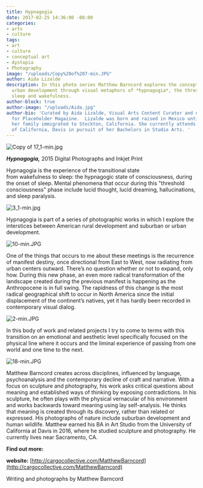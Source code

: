 ```yaml
---
title: Hypnagogia
date: 2017-02-25 14:36:00 -08:00
categories:
- arts
- culture
tags:
- art
- culture
- conceptual art
- dystopia
- Photography
image: "/uploads/Copy%20of%207-min.JPG"
author: Aida Lizalde
description: In this photo series Matthew Barncord explores the concept of rural and
  urban development through visual metaphors of *hypnagogia*, the threshold between
  sleep and wakefulness.
author-block: true
author-image: "/uploads/Aida.jpg"
author-bio: 'Curated by Aida Lizalde, Visual Arts Content Curator and occasional contributor
  for Placeholder Magazine.  Lizalde was born and raised in Mexico until age 15, when
  her family immigrated to Stockton, California. She currently attends the University
  of California, Davis in pursuit of her Bachelors in Studio Arts. '
---
```


![Copy of 17_1-min.jpg](/uploads/Copy%20of%2017_1-min.jpg)

***Hypnagogia,*** 2015
Digital Photographs and Inkjet Print

Hypnagogia is the experience of the transitional state from wakefulness to sleep: the hypnagogic state of consciousness, during the onset of sleep. Mental phenomena that occur during this "threshold consciousness" phase include lucid thought, lucid dreaming, hallucinations, and sleep paralysis.

![3_1-min.jpg](/uploads/3_1-min.jpg)

Hypnagogia is part of a series of photographic works in which I explore the interstices between American rural development and suburban or urban development.

![10-min.JPG](/uploads/10-min.JPG)

One of the things that occurs to me about these meetings is the recurrence of manifest destiny, once directional from East to West, now radiating from urban centers outward. There’s no question whether or not to expand, only how. During this new phase, an even more radical transformation of the landscape created during the previous manifest is happening as the Anthropocene is in full swing. The rapidness of this change is the most radical geographical shift to occur in North America since the initial displacement of the continent’s natives, yet it has hardly been recorded in contemporary visual dialog.

![2-min.JPG](/uploads/2-min.JPG)

In this body of work and related projects I try to come to terms with this transition on an emotional and aesthetic level specifically focused on the physical line where it occurs and the liminal experience of passing from one world and one time to the next.

![18-min.JPG](/uploads/18-min.JPG)

Matthew Barncord creates across disciplines, influenced by language, psychoanalysis and the contemporary decline of craft and narrative. With a focus on sculpture and photography, his work asks critical questions about meaning and established ways of thinking by exposing contradictions. In his sculpture, he often plays with the physical vernacular of his environment and works backwards toward meaning using lay self-analysis. He thinks that meaning is created through its discovery, rather than related or expressed. His photographs of nature include suburban development and human wildlife. Matthew earned his BA in Art Studio from the University of California at Davis in 2016, where he studied sculpture and photography. He currently lives near Sacramento, CA.

**Find out more:**

**website:** [http://cargocollective.com/MatthewBarncord](http://cargocollective.com/MatthewBarncord)

Writing and photographs by Matthew Barncord